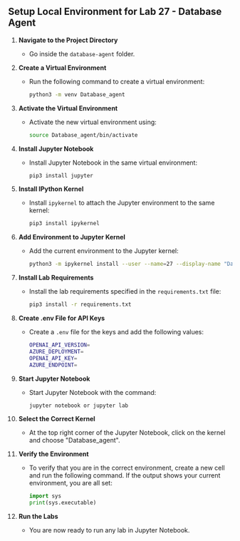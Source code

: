 ## Setup Local Environment for Lab 27 - Database Agent

1. **Navigate to the Project Directory**
   - Go inside the `database-agent` folder.

2. **Create a Virtual Environment**
   - Run the following command to create a virtual environment:
     ```sh
     python3 -m venv Database_agent
     ```

3. **Activate the Virtual Environment**
   - Activate the new virtual environment using:
     ```sh
     source Database_agent/bin/activate
     ```

4. **Install Jupyter Notebook**
   - Install Jupyter Notebook in the same virtual environment:
     ```sh
     pip3 install jupyter
     ```

5. **Install IPython Kernel**
   - Install `ipykernel` to attach the Jupyter environment to the same kernel:
     ```sh
     pip3 install ipykernel
     ```

6. **Add Environment to Jupyter Kernel**
   - Add the current environment to the Jupyter kernel:
     ```sh
     python3 -m ipykernel install --user --name=27 --display-name "Database_agent"
     ```

7. **Install Lab Requirements**
   - Install the lab requirements specified in the `requirements.txt` file:
     ```sh
     pip3 install -r requirements.txt
     ```

8. **Create .env File for API Keys**
   - Create a `.env` file for the keys and add the following values:
     ```sh
     OPENAI_API_VERSION=
     AZURE_DEPLOYMENT=
     OPENAI_API_KEY=
     AZURE_ENDPOINT=
     ```

9. **Start Jupyter Notebook**
   - Start Jupyter Notebook with the command:
     ```sh
     jupyter notebook or jupyter lab
     ```

10. **Select the Correct Kernel**
    - At the top right corner of the Jupyter Notebook, click on the kernel and choose "Database_agent".

11. **Verify the Environment**
    - To verify that you are in the correct environment, create a new cell and run the following command. If the output shows your current environment, you are all set:
      ```python
      import sys
      print(sys.executable)
      ```

12. **Run the Labs**
    - You are now ready to run any lab in Jupyter Notebook.
